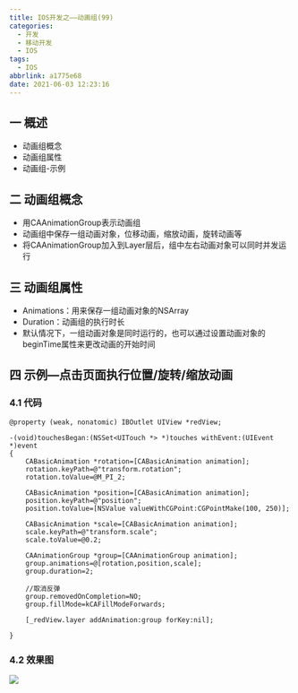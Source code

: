 ```yaml
---
title: IOS开发之——动画组(99)
categories:
  - 开发
  - 移动开发
  - IOS
tags:
  - IOS
abbrlink: a1775e68
date: 2021-06-03 12:23:16
---
```

## 一 概述

* 动画组概念
* 动画组属性
* 动画组-示例

<!--more-->

## 二 动画组概念

* 用CAAnimationGroup表示动画组
* 动画组中保存一组动画对象，位移动画，缩放动画，旋转动画等
* 将CAAnimationGroup加入到Layer层后，组中左右动画对象可以同时并发运行

## 三 动画组属性

* Animations：用来保存一组动画对象的NSArray
* Duration：动画组的执行时长
* 默认情况下，一组动画对象是同时运行的，也可以通过设置动画对象的beginTime属性来更改动画的开始时间

## 四 示例—点击页面执行位置/旋转/缩放动画

### 4.1 代码

```
@property (weak, nonatomic) IBOutlet UIView *redView;

-(void)touchesBegan:(NSSet<UITouch *> *)touches withEvent:(UIEvent *)event
{
    CABasicAnimation *rotation=[CABasicAnimation animation];
    rotation.keyPath=@"transform.rotation";
    rotation.toValue=@M_PI_2;
    
    CABasicAnimation *position=[CABasicAnimation animation];
    position.keyPath=@"position";
    position.toValue=[NSValue valueWithCGPoint:CGPointMake(100, 250)];
    
    CABasicAnimation *scale=[CABasicAnimation animation];
    scale.keyPath=@"transform.scale";
    scale.toValue=@0.2;
    
    CAAnimationGroup *group=[CAAnimationGroup animation];
    group.animations=@[rotation,position,scale];
    group.duration=2;
    
    //取消反弹
    group.removedOnCompletion=NO;
    group.fillMode=kCAFillModeForwards;
    
    [_redView.layer addAnimation:group forKey:nil];
    
}
```

### 4.2 效果图

![][1]



[1]:https://cdn.jsdelivr.net/gh/PGzxc/CDN@master/blog-ios/ios-anim-group-sample.gif
